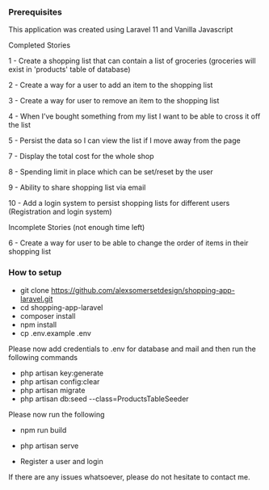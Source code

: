 <h3>Prerequisites</h3>

This application was created using Laravel 11 and Vanilla Javascript


Completed Stories

1 - Create a shopping list that can contain a list of groceries (groceries will exist in 'products' table of database)

2 - Create a way for a user to add an item to the shopping list

3 - Create a way for user to remove an item to the shopping list

4 - When I’ve bought something from my list I want to be able to cross it off the list

5 - Persist the data so I can view the list if I move away from the page

7 - Display the total cost for the whole shop

8 - Spending limit in place which can be set/reset by the user

9 - Ability to share shopping list via email

10 - Add a login system to persist shopping lists for different users (Registration and login system)


Incomplete Stories (not enough time left)

6 - Create a way for user to be able to change the order of items in their shopping list



<h3>How to setup</h3>

- git clone https://github.com/alexsomersetdesign/shopping-app-laravel.git
- cd shopping-app-laravel
- composer install
- npm install
- cp .env.example .env

Please now add credentials to .env for database and mail and then run the following commands

- php artisan key:generate
- php artisan config:clear
- php artisan migrate
- php artisan db:seed --class=ProductsTableSeeder

Please now run the following

- npm run build
- php artisan serve






- Register a user and login

If there are any issues whatsoever, please do not hesitate to contact me.

  

